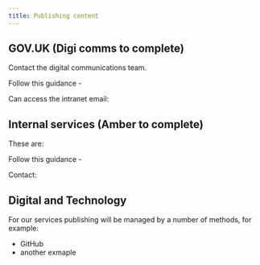 ```yaml
---
title: Publishing content
---
```


## GOV.UK (Digi comms to complete)

Contact the digital communications team.

Follow this guidance - 

Can access the intranet email:

## Internal services (Amber to complete)

These are:

Follow this guidance - 

Contact: 

## Digital and Technology

For our services publishing will be managed by a number of methods, for example:

* GitHub
* another exmaple
